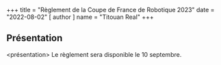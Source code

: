 +++
title = "Règlement de la Coupe de France de Robotique 2023"
date = "2022-08-02"
[ author ]
  name = "Titouan Real"
+++

## Présentation
<présentation>
Le règlement sera disponible le 10 septembre.